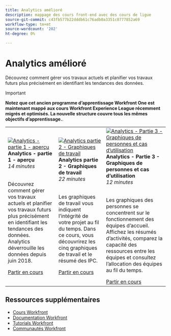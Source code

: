 ```yaml
---
title: Analytics amélioré
description: mappage des cours front-end avec des cours de ligue
source-git-commit: c43fb577b22dddb61c76adb0a3351c0777852a69
workflow-type: tm+mt
source-wordcount: '202'
ht-degree: 0%

---
```


# Analytics amélioré

Découvrez comment gérer vos travaux actuels et planifier vos travaux futurs plus précisément en identifiant les tendances des données.

>[!IMPORTANT]
>
>**Notez que cet ancien programme d’apprentissage Workfront One est maintenant mappé aux cours Workfront Experience League récemment migrés et optimisés.  La nouvelle structure couvre tous les mêmes objectifs d’apprentissage.**.

<table>
  <tr>
   <td>
      <a href="https://experienceleague.adobe.com/?recommended=Workfront-U-1-2022.1.analytics">
      <img alt="Analytics - partie 1 - aperçu" src="https://cdn.experienceleague.adobe.com/thumb/analytics-part-1-overview.jpg"/>
      </a>
      <div>
         <strong>Analytics - partie 1 - aperçu</strong></a>
         <br/><em>14 minutes</em>
      </div>
      <p>
        <br/>
         Découvrez comment gérer vos travaux actuels et planifier vos travaux futurs plus précisément en identifiant les tendances des données. Analytics déverrouille les données depuis juin 2018.
      </p>
      <a  rel="noreferrer" target="_blank" href="https://experienceleague.adobe.com/?recommended=Workfront-U-1-2022.1.analytics" class="spectrum-Button spectrum-Button--primary spectrum-Button--sizeM">
      <span class="spectrum-Button-label has-no-wrap has-text-weight-bold">Partir en cours</span>
      </a>
   </td>
   <td>
      <a href="https://experienceleague.adobe.com/?recommended=Workfront-U-1-2022.2.analytics">
      <img alt="Analytics partie 2 - Graphiques de travail" src="https://cdn.experienceleague.adobe.com/thumb/analytics-part-1-overview.jpg"/>
      </a>
      <div>
         <strong>Analytics partie 2 - Graphiques de travail</strong></a>
         <br/><em>22 minutes</em>
      </div>
      <p>
        <br/>
         Les graphiques de travail vous indiquent l’intégrité de votre projet au fil du temps. Dans ce cours, vous découvrirez les cinq graphiques de travail et le résumé des IPC.
      </p>
      <a  rel="noreferrer" target="_blank" href="https://experienceleague.adobe.com/?recommended=Workfront-U-1-2022.2.analytics" class="spectrum-Button spectrum-Button--primary spectrum-Button--sizeM">
      <span class="spectrum-Button-label has-no-wrap has-text-weight-bold">Partir en cours</span>
      </a>
   </td>
   <td>
      <a href="https://experienceleague.adobe.com/?recommended=Workfront-U-1-2022.3.analytics">
      <img alt="Analytics - Partie 3 - Graphiques de personnes et cas d’utilisation" src="https://cdn.experienceleague.adobe.com/thumb/analytics-part-1-overview.jpg"/>
      </a>
      <div>
         <strong>Analytics - Partie 3 - Graphiques de personnes et cas d’utilisation</strong></a>
         <br/><em>12 minutes</em>
      </div>
      <p>
        <br/>
         Les graphiques des personnes se concentrent sur le fonctionnement des équipes d’accueil. Affichez les résumés d’activités, comparez la capacité des ressources entre les équipes et consultez l’allocation des équipes au fil du temps.
      </p>
      <a  rel="noreferrer" target="_blank" href="https://experienceleague.adobe.com/?recommended=Workfront-U-3-2022.1.analytics" class="spectrum-Button spectrum-Button--primary spectrum-Button--sizeM">
      <span class="spectrum-Button-label has-no-wrap has-text-weight-bold">Partir en cours</span>
      </a>
   </td>      
  </tr>
</table>

## Ressources supplémentaires

* [Cours Workfront](https://experienceleague.adobe.com/?lang=en&amp;Solution=Workfront#courses)
* [Documentation Workfront](https://experienceleague.adobe.com/docs/workfront.html)
* [Tutorials Workfront](https://experienceleague.adobe.com/docs/workfront-learn/tutorials-workfront/home.html)
* [Communautés Workfront](https://experienceleaguecommunities.adobe.com/t5/workfront/ct-p/workfront)
